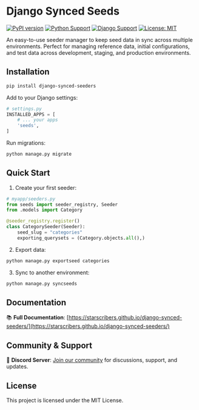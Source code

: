 # Django Synced Seeds

[![PyPI version](https://badge.fury.io/py/django-synced-seeders.svg)](https://badge.fury.io/py/django-synced-seeders)
[![Python Support](https://img.shields.io/pypi/pyversions/django-synced-seeders.svg)](https://pypi.org/project/django-synced-seeders/)
[![Django Support](https://img.shields.io/badge/Django-4.2%2B-brightgreen.svg)](https://www.djangoproject.com/)
[![License: MIT](https://img.shields.io/badge/License-MIT-yellow.svg)](https://opensource.org/licenses/MIT)

An easy-to-use seeder manager to keep seed data in sync across multiple environments. Perfect for managing reference data, initial configurations, and test data across development, staging, and production environments.

## Installation

```bash
pip install django-synced-seeders
```

Add to your Django settings:

```python
# settings.py
INSTALLED_APPS = [
    # ... your apps
    'seeds',
]
```

Run migrations:

```bash
python manage.py migrate
```

## Quick Start

1. Create your first seeder:

```python
# myapp/seeders.py
from seeds import seeder_registry, Seeder
from .models import Category

@seeder_registry.register()
class CategorySeeder(Seeder):
    seed_slug = "categories"
    exporting_querysets = (Category.objects.all(),)
```

2. Export data:

```bash
python manage.py exportseed categories
```

3. Sync to another environment:

```bash
python manage.py syncseeds
```

## Documentation

📚 **Full Documentation**: [https://starscribers.github.io/django-synced-seeders/](https://starscribers.github.io/django-synced-seeders/)

## Community & Support

💬 **Discord Server**: [Join our community](https://discord.gg/ngE8JxjDx7) for discussions, support, and updates.

## License

This project is licensed under the MIT License.